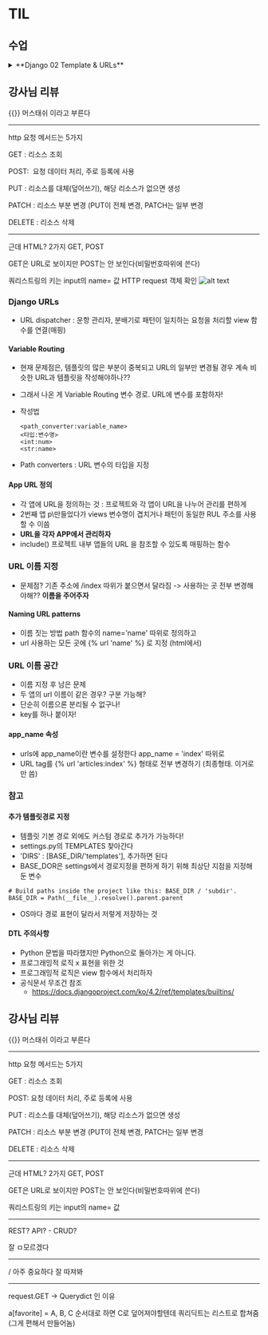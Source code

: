 # TIL

## 수업
<details>
    <summary> **Django 02 Template & URLs** </summary>


- Django Template system : 데이터 표현을 제어하면서 표현과 관련된 부분을 담당

### Django Template System

- HTML의 콘텐츠를 변수 값에 따라 변경하기
- views의 context = {}에 {키 : 밸류} 값이 있고 render에 연결된다면 
- html에서 {{키}} 로 가져올 수 있다

### Django Template Language

- DTL : Template에서 조건, 변수, 반복 등의 프로그래밍적 기능을 제공하는 시스템

1. Variable
    - render 함수의 세번쨰 인자로 딕셔너리 데이터를 이용
    -  딕셔너리 key의 문자열이 template에 사용가능한 변수명이 됨
    - dot('.')을 사용해 변수 속성에 접근도 가능
2. Filters
    - 표시할 변수를 수정할 때 사용(변수+|+필터)
    - chained(연결)이 가능하며 일부 필터는 인자를 받기도 함
    - 약 60개의 빌트인 필터를 제공
3. Tags
    - 반복 또는 논리를 수행해 제어 흐름을 만듦
    - 일부 태그는 시작과 종료 태그가 필요
    - 약 24개의 빌트인 태그를 제공
4. Comments
    - DTL에서 주석
    - {# name #}, {% commment %} ~ {% endcomment %}

DTL 실습중

- Django 공식문서 보는 법 - Django document filter 따위로 구글링
- 아래로 가지말고 오른쪽 목차에서 찾기

### 템플릿 상속

- Template inheritance
    
    페이지의 공통 요소를 포함하고

    하위 템플릿이 재정의 할 수 있는 공간을 정의하는

    기본 'skeleton' 템플릿을 작성해 상속 구조를 구축

- 상위 템플릿 base.html에서 block을 활용(그 안 쪽이 자식에 전달되는 공간을 정의함)

- 'extends' tag
    - {% extends 'path' %}
    - 자식 템플릿이 부모 템플릿을 확장한다는 것을 알림
    - **반드시 자식 템프릿 최상단에 작성되어야 함**

- 'block' tag
    - {% block name %}{% endblock name %}
    - 하위 템플릿에서 재정의 할 수 있는 블록을 정의
    - 상위 템플릿에 작성해 하위 템플릿이 작성할 수 있는 공간을 지정하는 것


### 요청과 응답

#### HTML form
- 데이터를 보내고 가져오기 : HTML form을 통해 상호작용
- http 요청을 서버에 보내는 가장 편리한 방법 -> form
- form element : 사용자로부터 할당된 데이터를 서버로 전송
- 웹에서 사용자 정보를 입력하는 여러방식을 제공 (text, password, checkbox 등)

#### form 핵심 속성
- action : 데이터를 어디로 (목적지)
- method : 어떤 방식으로 보낼건지 (HTTP request methods = GET or POST)
    - GET은 검색(조회)-URL에 보임, POST는 삭제 수정 생산 조직 등

- input : 사용자의 데이터를 입력받을 수 있는 요소(type으로 다양한 유형 받음)
    - 핵심 name : 사용자가 입력한 데이터에 붙이는 이름(key)으로, 이 값을 통해 데이터에 접근

- Query String Parameters
    - 기본 URL과 ?로 구분되고, &(앰퍼샌드)로 연결된 key=value쌍
    - 사용자 입력데이터를 URL주소 파라미터를 통해 서버로 보낸다
    - https://search.naver.com/search.naver?where=nexearch&sm=top_hty&fbm=0&ie=utf8&query=HI 따위


#### form 활용

- HTTP request 객체 확인
![alt text](image-9.png)

### Django URLs
- URL dispatcher : 운항 관리자, 분배기로 패턴이 일치하는 요청을 처리할 view 함수를 연결(매핑)

#### Variable Routing
- 현재 문제점은, 템플릿의 많은 부분이 중복되고 URL의 일부만 변경될 경우 계속 비슷한 URL과 템플릿을 작성해야하나??

- 그래서 나온 게 Variable Routing 변수 경로. URL에 변수를 포함하자!

- 작성법
    ```
    <path_converter:variable_name>
    <타입:변수명>
    <int:num>
    <str:name>
    ```
- Path converters : URL 변수의 타입을 지정


#### App URL 정의
- 각 앱에 URL을 정의하는 것 : 프로젝트와 각 앱이 URL을 나누어 관리를 편하게
- 2번째 앱 p\만들었다가 views 변수명이 겹치거나 패턴이 동일한 RUL 주소를 사용 할 수 이씀
- **URL을 각자 APP에서 관리하자**
- include() 프로젝트 내부 앱들의 URL 을 참조할 수 있도록 매핑하는 함수



### URL 이름 지정
- 문제점? 기존 주소에 /index 따위가 붙으면서 달라짐 -> 사용하는 곳 전부 변경해야해??
**이름을 주어주자**

#### Naming URL patterns
- 이름 짓는 방법 path 함수의 name='name' 따위로 정의하고
- url 사용하는 모든 곳에 {% url 'name' %} 로 지정 (html에서)


### URL 이름 공간
- 이름 지정 후 남은 문제
- 두 앱의 url 이름이 같은 경우? 구분 가능해?
- 단순히 이름으론 분리될 수 없구나!
- key를 하나 붙이자!
#### app_name 속성
- urls에 app_name이란 변수를 설정한다 app_name = 'index' 따위로
- URL tag를 {% url 'articles:index' %} 형태로 전부 변경하기 (최종형태. 이거로만 씀)

### 참고

#### 추가 템플릿경로 지정
- 템플릿 기본 경로 외에도 커스텀 경로로 추가가 가능하다! 
- settings.py의 TEMPLATES 찾아간다
- 'DIRS' : [BASE_DIR/'templates'], 추가하면 된다
- BASE_DOR은 settings에서 경로지정을 편하게 하기 위해 최상단 지점을 지정해 둔 변수
```
# Build paths inside the project like this: BASE_DIR / 'subdir'.
BASE_DIR = Path(__file__).resolve().parent.parent
```
- OS마다 경로 표현이 달라서 저렇게 저장하는 것

#### DTL 주의사항
- Python 문법을 따라했지만 Python으로 돌아가는 게 아니다.
- 프로그래밍적 로직 x 표현을 위한 것
- 프로그래밍적 로직은 view 함수에서 처리하자
- 공식문서 무조건 참조
    - https://docs.djangoproject.com/ko/4.2/ref/templates/builtins/

</details>

## 강사님 리뷰

{{}} 머스태쉬 이라고 부른다        

------------------------

http 요청 메서드는 5가지

GET : 리소스 조회

POST:  요청 데이터 처리, 주로 등록에 사용

PUT : 리소스를 대체(덮어쓰기), 해당 리소스가 없으면 생성

PATCH : 리소스 부분 변경 (PUT이 전체 변경, PATCH는 일부 변경

DELETE : 리소스 삭제

---------------------

근데 HTML? 2가지 GET, POST

GET은 URL로 보이지만 POST는 안 보인다(비밀번호따위에 쓴다)

쿼리스트링의 키는 input의 name= 값 HTTP request 객체 확인
![alt text](image-9.png)

### Django URLs
- URL dispatcher : 운항 관리자, 분배기로 패턴이 일치하는 요청을 처리할 view 함수를 연결(매핑)

#### Variable Routing
- 현재 문제점은, 템플릿의 많은 부분이 중복되고 URL의 일부만 변경될 경우 계속 비슷한 URL과 템플릿을 작성해야하나??

- 그래서 나온 게 Variable Routing 변수 경로. URL에 변수를 포함하자!

- 작성법
    ```
    <path_converter:variable_name>
    <타입:변수명>
    <int:num>
    <str:name>
    ```
- Path converters : URL 변수의 타입을 지정


#### App URL 정의
- 각 앱에 URL을 정의하는 것 : 프로젝트와 각 앱이 URL을 나누어 관리를 편하게
- 2번째 앱 p\만들었다가 views 변수명이 겹치거나 패턴이 동일한 RUL 주소를 사용 할 수 이씀
- **URL을 각자 APP에서 관리하자**
- include() 프로젝트 내부 앱들의 URL 을 참조할 수 있도록 매핑하는 함수



### URL 이름 지정
- 문제점? 기존 주소에 /index 따위가 붙으면서 달라짐 -> 사용하는 곳 전부 변경해야해??
**이름을 주어주자**

#### Naming URL patterns
- 이름 짓는 방법 path 함수의 name='name' 따위로 정의하고
- url 사용하는 모든 곳에 {% url 'name' %} 로 지정 (html에서)


### URL 이름 공간
- 이름 지정 후 남은 문제
- 두 앱의 url 이름이 같은 경우? 구분 가능해?
- 단순히 이름으론 분리될 수 없구나!
- key를 하나 붙이자!
#### app_name 속성
- urls에 app_name이란 변수를 설정한다 app_name = 'index' 따위로
- URL tag를 {% url 'articles:index' %} 형태로 전부 변경하기 (최종형태. 이거로만 씀)

### 참고

#### 추가 템플릿경로 지정
- 템플릿 기본 경로 외에도 커스텀 경로로 추가가 가능하다! 
- settings.py의 TEMPLATES 찾아간다
- 'DIRS' : [BASE_DIR/'templates'], 추가하면 된다
- BASE_DOR은 settings에서 경로지정을 편하게 하기 위해 최상단 지점을 지정해 둔 변수
```
# Build paths inside the project like this: BASE_DIR / 'subdir'.
BASE_DIR = Path(__file__).resolve().parent.parent
```
- OS마다 경로 표현이 달라서 저렇게 저장하는 것

#### DTL 주의사항
- Python 문법을 따라했지만 Python으로 돌아가는 게 아니다.
- 프로그래밍적 로직 x 표현을 위한 것
- 프로그래밍적 로직은 view 함수에서 처리하자
- 공식문서 무조건 참조
    - https://docs.djangoproject.com/ko/4.2/ref/templates/builtins/

</details>

## 강사님 리뷰

{{}} 머스태쉬 이라고 부른다        

------------------------

http 요청 메서드는 5가지

GET : 리소스 조회

POST:  요청 데이터 처리, 주로 등록에 사용

PUT : 리소스를 대체(덮어쓰기), 해당 리소스가 없으면 생성

PATCH : 리소스 부분 변경 (PUT이 전체 변경, PATCH는 일부 변경

DELETE : 리소스 삭제

---------------------

근데 HTML? 2가지 GET, POST

GET은 URL로 보이지만 POST는 안 보인다(비밀번호따위에 쓴다)

쿼리스트링의 키는 input의 name= 값

---------------------

REST? API?  - CRUD?

잘 ㅁ모르겠다

-----------------

/ 아주 중요하다 잘 따져봐

----------------------

request.GET -> Querydict 인 이유

a[favorite] = A, B, C 순서대로 하면 C로 덮어져야할텐데 쿼리딕트는 리스트로 합쳐줌(그게 편해서 만들어놈)
